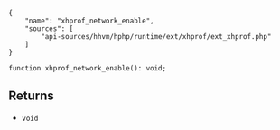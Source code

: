 ``` yamlmeta
{
    "name": "xhprof_network_enable",
    "sources": [
        "api-sources/hhvm/hphp/runtime/ext/xhprof/ext_xhprof.php"
    ]
}
```




``` Hack
function xhprof_network_enable(): void;
```




## Returns




+ ` void `
<!-- HHAPIDOC -->
